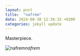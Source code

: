 ```yaml
---
layout: post
title:  "nafrem"
date: 2024-08-30 12:36:15 +0200
categories: jekyll update
---
```


Masterpiece.


![nafrem](https://lh3.googleusercontent.com/pw/AP1GczOxDJdhY3XrQyaSvwMvq44EMeBSCCbaDAv2goRbz-7MvtJXkc4npIIwzoZaMWqP0Po7slJcHfkeOFrnsMroyaMYNILYaLL4KQqPj8IXhp_skrlhcqU=w0)*nafrem*&nbsp;



[jekyll-docs]: https://jekyllrb.com/docs/home
[jekyll-gh]:   https://github.com/jekyll/jekyll
[jekyll-talk]: https://talk.jekyllrb.com/
